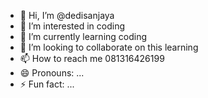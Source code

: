 - 👋 Hi, I’m @dedisanjaya
- 👀 I’m interested in coding
- 🌱 I’m currently learning coding
- 💞️ I’m looking to collaborate on this learning
- 📫 How to reach me 081316426199
- 😄 Pronouns: ...
- ⚡ Fun fact: ...

<!---
dedisanjay/dedisanjay is a ✨ special ✨ repository because its `README.md` (this file) appears on your GitHub profile.
You can click the Preview link to take a look at your changes.
--->
